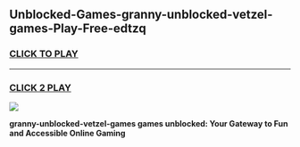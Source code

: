 
## Unblocked-Games-granny-unblocked-vetzel-games-Play-Free-edtzq
<h3>
<a href="https://premium76.site?title=granny-unblocked-vetzel-games&ref=23A">CLICK TO PLAY</a></h3>
<hr>

<h3>
<a href="https://premium76.site?title=granny-unblocked-vetzel-games&ref=23A">CLICK 2 PLAY</a>
  
</h3>

<a href="https://premium76.site?title=granny-unblocked-vetzel-games&ref=23A"><img src="https://clearcache.store/games.png"></a>


**granny-unblocked-vetzel-games games unblocked: Your Gateway to Fun and Accessible Online Gaming**
